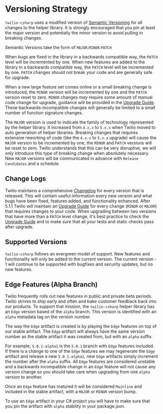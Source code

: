 # Versioning Strategy

`twilio-csharp` uses a modified version of [Semantic Versioning][semver] for all
changes to the helper library.  It is strongly encouraged that you pin at least
the major version and potentially the minor version to avoid pulling in breaking
changes.

Semantic Versions take the form of `MAJOR`.`MINOR`.`PATCH`

When bugs are fixed in the library in a backwards compatible way, the `PATCH`
level will be incremented by one.  When new features are added to the library
in a backwards compatible way, the `PATCH` level will be incremented by one.
`PATCH` changes should _not_ break your code and are generally safe for upgrade.

When a new large feature set comes online or a small breaking change is
introduced, the `MINOR` version will be incremented by one and the `PATCH`
version reset to zero. `MINOR` changes _may_ require some amount of manual code
change for upgrade, guidance will be provided in the [Upgrade Guide][upgrade].
These backwards-incompatible changes will generally be limited to a small number
of function signature changes.

The `MAJOR` version is used to indicate the family of technology represented by
the helper library.  It increased from `4.x.x` to `5.x.x` when Twilio moved to
auto generation of helper libraries.  Breaking changes that requires extensive
reworking of code (like the `4.x.x` to `5.x.x` upgrade) will cause the `MAJOR`
version to be incremented by one, the `MINOR` and `PATCH` versions will be reset
to zero.  Twilio understands that this can be very disruptive, we will only
introduce this type of breaking change when absolutely necessary. New `MAJOR`
versions will be communicated in advance with `Release Candidates` and a
schedule.

## Change Logs

Twilio maintains a comprehensive [Changelog][changelog] for every version that
is released.  This will contain useful information every new version and what
bugs have been fixed, features added, and functionality enhanced.  After 5.1.1
Twilio will maintain an [Upgrade Guide][upgrade] for every change (`MINOR` or
`MAJOR`) that requires changes to your code.  When upgrading between two
versions that have more than a `PATCH` level change, it's best practice to check
the [Upgrade Guide][upgrade] and to make sure that all your tests and static
checks pass after upgrade.

## Supported Versions

`twilio-csharp` follows an evergreen model of support.  New features and
functionality will only be added to the current version.  The current version -
1 will continue to be supported with bugfixes and security updates, but no new
features.

## Edge Features (Alpha Branch)

Twilio frequently rolls out new features in public and private beta periods.
Twilio strives to ship early and often and bake customer feedback back into our
products.  To support that mission, the `twilio-csharp` helper library has an
`Edge` version based of the `alpha` branch.  This version is identified with an
`alpha` metadata tag on the version number.

The way the `Edge` artifact is created is by playing the `Edge` features on top
of our stable artifact.  The `Edge` artifact will always have the same version
number as the stable artifact it was created from, but with an `alpha` suffix.

For example, `5.0.1-alpha1` is the `5.0.1` branch with `Edge` features included.
If there is a change to one of the `Edge` features we may regenerate the `Edge`
artifact and release a new `5.0.1-alpha2`, new `Edge` artifacts simply increment
the number after the `alpha` suffix.  All `Edge` features are considered
unstable and a backwards incompatible change in an `Edge` feature will not cause
any version change so you should take care when upgrading from one `alpha`
version to another.

Once an `Edge` feature has matured it will be considered `Mainline` and included
in the stable artifact, with a `MAJOR` or `MINOR` version bump.

To use an `Edge` artifact in your C# project you will have to make sure that
you pin the artifact with `alpha` stability in your package.json.

[semver]: http://semver.org/
[changelog]: https://github.com/twilio/twilio-csharp/blob/master/CHANGES.md
[upgrade]: https://github.com/twilio/twilio-csharp/blob/master/UPGRADE.md

